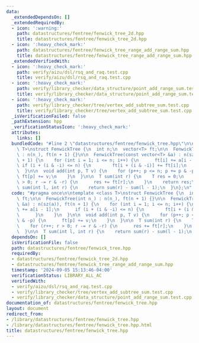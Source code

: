 ```yaml
---
data:
  _extendedDependsOn: []
  _extendedRequiredBy:
  - icon: ':warning:'
    path: datastructures/fentree/fenwick_tree_2d.hpp
    title: datastructures/fentree/fenwick_tree_2d.hpp
  - icon: ':heavy_check_mark:'
    path: datastructures/fentree/fenwick_tree_range_add_range_sum.hpp
    title: datastructures/fentree/fenwick_tree_range_add_range_sum.hpp
  _extendedVerifiedWith:
  - icon: ':heavy_check_mark:'
    path: verify/aizu/dsl/rsq_and_raq.test.cpp
    title: verify/aizu/dsl/rsq_and_raq.test.cpp
  - icon: ':heavy_check_mark:'
    path: verify/library_checker/data_structure/point_add_range_sum.test.cpp
    title: verify/library_checker/data_structure/point_add_range_sum.test.cpp
  - icon: ':heavy_check_mark:'
    path: verify/library_checker/tree/vertex_add_subtree_sum.test.cpp
    title: verify/library_checker/tree/vertex_add_subtree_sum.test.cpp
  _isVerificationFailed: false
  _pathExtension: hpp
  _verificationStatusIcon: ':heavy_check_mark:'
  attributes:
    links: []
  bundledCode: "#line 2 \"datastructures/fentree/fenwick_tree.hpp\"\n\ntemplate <class\
    \ T>\nstruct FenwickTree {\n  int n;\n  vector<T> ft;\n\n  FenwickTree(int n_)\
    \ : n(n_), ft(n + 1) {}\n\n  FenwickTree(const vector<T> &a) : n(sz(a)), ft(n\
    \ + 1) {\n    for (int i = 1; i <= n; i++) {\n      ft[i] += a[i - 1];\n     \
    \ if (i + (i & -i) <= n) {\n        ft[i + (i & -i)] += ft[i];\n      }\n    }\n\
    \  }\n\n  void add(int p, T v) {\n    for (p++; p <= n; p += p & -p) {\n     \
    \ ft[p] += v;\n    }\n  }\n\n  T sum(int r) {\n    T res = 0;\n    for (r++; r\
    \ > 0; r -= r & -r) {\n      res += ft[r];\n    }\n    return res;\n  }\n\n  T\
    \ sum(int l, int r) {\n    return sum(r) - sum(l - 1);\n  }\n};\n"
  code: "#pragma once\n\ntemplate <class T>\nstruct FenwickTree {\n  int n;\n  vector<T>\
    \ ft;\n\n  FenwickTree(int n_) : n(n_), ft(n + 1) {}\n\n  FenwickTree(const vector<T>\
    \ &a) : n(sz(a)), ft(n + 1) {\n    for (int i = 1; i <= n; i++) {\n      ft[i]\
    \ += a[i - 1];\n      if (i + (i & -i) <= n) {\n        ft[i + (i & -i)] += ft[i];\n\
    \      }\n    }\n  }\n\n  void add(int p, T v) {\n    for (p++; p <= n; p += p\
    \ & -p) {\n      ft[p] += v;\n    }\n  }\n\n  T sum(int r) {\n    T res = 0;\n\
    \    for (r++; r > 0; r -= r & -r) {\n      res += ft[r];\n    }\n    return res;\n\
    \  }\n\n  T sum(int l, int r) {\n    return sum(r) - sum(l - 1);\n  }\n};"
  dependsOn: []
  isVerificationFile: false
  path: datastructures/fentree/fenwick_tree.hpp
  requiredBy:
  - datastructures/fentree/fenwick_tree_2d.hpp
  - datastructures/fentree/fenwick_tree_range_add_range_sum.hpp
  timestamp: '2024-09-05 15:13:46-04:00'
  verificationStatus: LIBRARY_ALL_AC
  verifiedWith:
  - verify/aizu/dsl/rsq_and_raq.test.cpp
  - verify/library_checker/tree/vertex_add_subtree_sum.test.cpp
  - verify/library_checker/data_structure/point_add_range_sum.test.cpp
documentation_of: datastructures/fentree/fenwick_tree.hpp
layout: document
redirect_from:
- /library/datastructures/fentree/fenwick_tree.hpp
- /library/datastructures/fentree/fenwick_tree.hpp.html
title: datastructures/fentree/fenwick_tree.hpp
---
```

